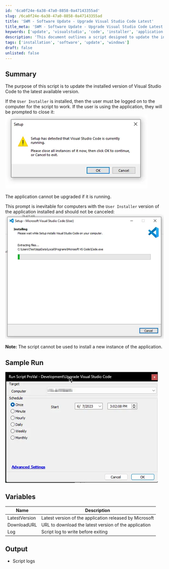 ```yaml
---
id: '6ca0f24e-6a38-47a0-8858-0a47143355ad'
slug: /6ca0f24e-6a38-47a0-8858-0a47143355ad
title: 'SWM - Software Update - Upgrade Visual Studio Code Latest'
title_meta: 'SWM - Software Update - Upgrade Visual Studio Code Latest'
keywords: ['update', 'visualstudio', 'code', 'installer', 'application']
description: 'This document outlines a script designed to update the installed version of Visual Studio Code to the latest available version. It includes details on user requirements, prompts during the update process, and variables used within the script.'
tags: ['installation', 'software', 'update', 'windows']
draft: false
unlisted: false
---
```


## Summary

The purpose of this script is to update the installed version of Visual Studio Code to the latest available version.

If the `User Installer` is installed, then the user must be logged on to the computer for the script to work. If the user is using the application, they will be prompted to close it:  
![Close Application Prompt](../../../static/img/docs/6ca0f24e-6a38-47a0-8858-0a47143355ad/image_1.webp)

The application cannot be upgraded if it is running.

This prompt is inevitable for computers with the `User Installer` version of the application installed and should not be canceled:  
![Inevitable Prompt](../../../static/img/docs/6ca0f24e-6a38-47a0-8858-0a47143355ad/image_2.webp)

**Note:** The script cannot be used to install a new instance of the application.

## Sample Run

![Sample Run](../../../static/img/docs/6ca0f24e-6a38-47a0-8858-0a47143355ad/image_3.webp)

## Variables

| Name          | Description                                         |
|---------------|-----------------------------------------------------|
| LatestVersion | Latest version of the application released by Microsoft |
| DownloadURL   | URL to download the latest version of the application |
| Log           | Script log to write before exiting                   |

## Output

- Script logs
